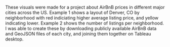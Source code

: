 These visuals were made for a project about AirBnB prices in different major cities across the US. Example 1 shows a layout of Denver, CO by neighborhood with red indiciating higher average listing price, and yellow indicating lower. Example 2 shows the number of listings per neighborhood. I was able to create these by downloading publicly available AirBnB data and GeoJSON files of each city, and joining them together on Tableau desktop.
